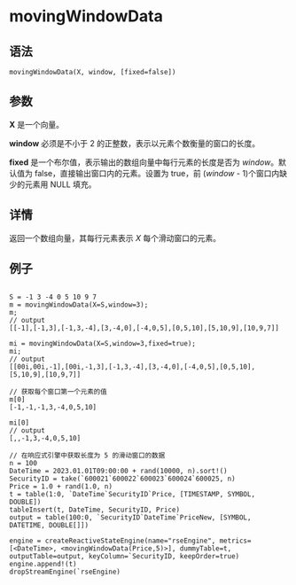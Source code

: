 # movingWindowData

## 语法

`movingWindowData(X, window, [fixed=false])`

## 参数

**X** 是一个向量。

**window** 必须是不小于 2 的正整数，表示以元素个数衡量的窗口的长度。

**fixed** 是一个布尔值，表示输出的数组向量中每行元素的长度是否为 *window*。默认值为 false，直接输出窗口内的元素。设置为
true，前 (*window* - 1)个窗口内缺少的元素用 NULL 填充。

## 详情

返回一个数组向量，其每行元素表示 *X* 每个滑动窗口的元素。

## 例子

```

S = -1 3 -4 0 5 10 9 7
m = movingWindowData(X=S,window=3);
m;
// output
[[-1],[-1,3],[-1,3,-4],[3,-4,0],[-4,0,5],[0,5,10],[5,10,9],[10,9,7]]

mi = movingWindowData(X=S,window=3,fixed=true);
mi;
// output
[[00i,00i,-1],[00i,-1,3],[-1,3,-4],[3,-4,0],[-4,0,5],[0,5,10],[5,10,9],[10,9,7]]

// 获取每个窗口第一个元素的值
m[0]
[-1,-1,-1,3,-4,0,5,10]

mi[0]
// output
[,,-1,3,-4,0,5,10]

// 在响应式引擎中获取长度为 5 的滑动窗口的数据
n = 100
DateTime = 2023.01.01T09:00:00 + rand(10000, n).sort!()
SecurityID = take(`600021`600022`600023`600024`600025, n)
Price = 1.0 + rand(1.0, n)
t = table(1:0, `DateTime`SecurityID`Price, [TIMESTAMP, SYMBOL, DOUBLE])
tableInsert(t, DateTime, SecurityID, Price)
output = table(100:0, `SecurityID`DateTime`PriceNew, [SYMBOL, DATETIME, DOUBLE[]])

engine = createReactiveStateEngine(name="rseEngine", metrics=[<DateTime>, <movingWindowData(Price,5)>], dummyTable=t, outputTable=output, keyColumn=`SecurityID, keepOrder=true)
engine.append!(t)
dropStreamEngine(`rseEngine)
```

